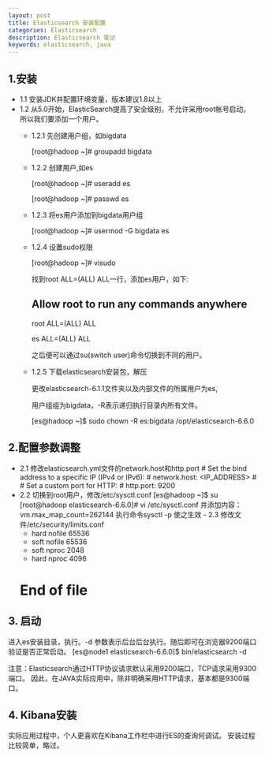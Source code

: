 ```yaml
---
layout: post
title: Elasticsearch 安装配置
categories: Elasticsearch
description: Elasticsearch 笔记
keywords: elasticsearch, java
---
```


## 1.安装
- 1.1 安装JDK并配置环境变量，版本建议1.8以上
- 1.2 从5.0开始，ElasticSearch提高了安全级别，不允许采用root帐号启动，所以我们要添加一个用户。
    - 1.2.1 先创建用户组，如bigdata
    
		[root@hadoop ~]# groupadd bigdata
		
	- 1.2.2 创建用户,如es
	
	    [root@hadoop ~]# useradd es
	    
		[root@hadoop ~]# passwd es
		
	- 1.2.3 将es用户添加到bigdata用户组
	
		[root@hadoop ~]# usermod -G bigdata es
		
	- 1.2.4 设置sudo权限
	
		[root@hadoop ~]# visudo
		
		找到root ALL=(ALL) ALL一行，添加es用户，如下:
		
		## Allow root to run any commands anywhere
		
		root    ALL=(ALL)       ALL
		
		es      ALL=(ALL)       ALL
		
		之后便可以通过su(switch user)命令切换到不同的用户。
			
	- 1.2.5 下载elasticsearch安装包，解压
	
		更改elasticsearch-6.1.1文件夹以及内部文件的所属用户为es, 
		
		用户组组为bigdata，-R表示递归执行目录内所有文件。
		
		[es@hadoop ~]$ sudo chown -R es:bigdata /opt/elasticsearch-6.6.0

## 2.配置参数调整
   - 2.1 修改elasticsearch.yml文件的network.host和http.port
	# Set the bind address to a specific IP (IPv4 or IPv6):
	#
	network.host: <IP_ADDRESS>
	#
	# Set a custom port for HTTP:
	#
	http.port: 9200
   - 2.2 切换到root用户，修改/etc/sysctl.conf
	[es@hadoop ~]$ su 
	[root@hadoop elasticsearch-6.6.0]# vi /etc/sysctl.conf
	并添加内容：
	vm.max_map_count=262144
	执行命令sysctl -p 使之生效
	- 2.3 修改文件/etc/security/limits.conf
		* hard nofile 65536
		* soft nofile 65536
		* soft nproc 2048
		* hard nproc 4096
		# End of file
		
## 3. 启动
   进入es安装目录，执行。-d 参数表示后台后台执行。随后即可在浏览器9200端口验证是否正常启动。
   [es@node1 elasticsearch-6.6.0]$ bin/elasticsearch -d
		
   注意：Elasticsearch通过HTTP协议请求默认采用9200端口，TCP请求采用9300端口。
   因此，在JAVA实际应用中，除非明确采用HTTP请求，基本都是9300端口。
	
## 4. Kibana安装
   实际应用过程中，个人更喜欢在Kibana工作栏中进行ES的查询何调试。
   安装过程比较简单，略过。

	
